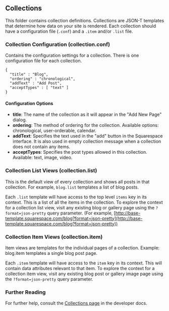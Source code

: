 Collections
-----------

This folder contains collection definitions. Collections are JSON-T templates that determine how data on your site is rendered. Each collection should have a configuration file (`.conf`) and a `.item` and/or `.list` file.

### Collection Configuration (collection.conf)

Contains the configuration settings for a collection. There is one configuration file for each collection.

    {
      "title" : "Blog",
      "ordering" : "chronological",
      "addText" : "Add Post",
      "acceptTypes" : [ "text" ]
    }

#### Configuration Options

- **title**: The name of the collection as it will appear in the "Add New Page" dialog.
- **ordering**: The method of ordering for the collection. Available options: chronological, user-orderable, calendar.
- **addText**: Specifies the text used in the "add" button in the Squarespace interface. It is also used in empty collection message when a collection does not contain any items.
- **acceptTypes**: Specifies the post types allowed in this collection. Available: text, image, video.

### Collection List Views (collection.list)

This is the default view of every collection and shows all posts in that collection. For example, `blog.list` templates a list of blog posts.

Each `.list` template will have access to the top level `items` key in its context. This is a list of all the items in the collection. To explore the context for a collection list view, visit any existing blog or gallery page using the `?format=json-pretty` query parameter. (For example, [http://base-template.squarespace.com/blog?format=json-pretty](http://base-template.squarespace.com/blog?format=json-pretty))

### Collection Item Views (collection.item)

Item views are templates for the individual pages of a collection. Example: blog.item templates a single blog post page. 

Each `.item` template will have access to the `item` key in its context. This will contain data attributes relevant to that item. To explore the context for a collection item view, visit any existing blog post or gallery image page using the `?format=json-pretty` query parameter. 

### Further Reading

For further help, consult the [Collections page](https://developers.squarespace.com/collections/) in the developer docs.

